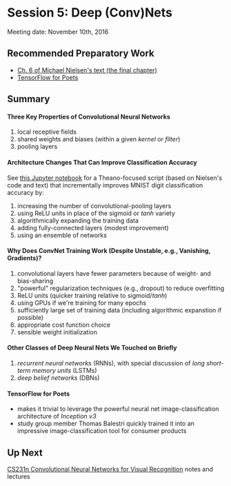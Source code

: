 # Session 5: Deep (Conv)Nets

Meeting date: November 10th, 2016

## Recommended Preparatory Work

* [Ch. 6 of Michael Nielsen's text (the final chapter)](http://neuralnetworksanddeeplearning.com/chap6.html)
* [TensorFlow for Poets](https://codelabs.developers.google.com/codelabs/tensorflow-for-poets/index.html)

## Summary

#### Three Key Properties of Convolutional Neural Networks

1. local receptive fields
2. shared weights and biases (within a given _kernel_ or _filter_)
3. pooling layers

#### Architecture Changes That Can Improve Classification Accuracy

See [this Jupyter notebook](https://github.com/the-deep-learners/study-group/blob/master/weekly-work/week5/network3.ipynb) for a Theano-focused script (based on Nielsen's code and text) that incrementally improves MNIST digit classification accuracy by: 

1. increasing the number of convolutional-pooling layers
2. using ReLU units in place of the sigmoid or _tanh_ variety
3. algorithmically expanding the training data
4. adding fully-connected layers (modest improvement)
5. using an ensemble of networks

#### Why Does ConvNet Training Work (Despite Unstable, e.g., Vanishing, Gradients)?

1. convolutional layers have fewer parameters because of weight- and bias-sharing
2. "powerful" regularization techniques (e.g., dropout) to reduce overfitting
3. ReLU units (quicker training relative to sigmoid/_tanh_)
4. using GPUs if we're training for many epochs
5. sufficiently large set of training data (including algorithmic expanstion if possible)
6. appropriate cost function choice
7. sensible weight initialization

#### Other Classes of Deep Neural Nets We Touched on Briefly

1. _recurrent neural networks_ (RNNs), with special discussion of _long short-term memory units_ (LSTMs)
2. _deep belief networks_ (DBNs)

#### TensorFlow for Poets

* makes it trivial to leverage the powerful neural net image-classification architecture of _Inception v3_
* study group member Thomas Balestri quickly trained it into an impressive image-classification tool for consumer products

## Up Next

[CS231n Convolutional Neural Networks for Visual Recognition](http://cs231n.github.io/) notes and lectures
